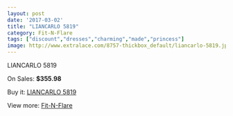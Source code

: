 ```yaml
---
layout: post
date: '2017-03-02'
title: "LIANCARLO 5819"
category: Fit-N-Flare
tags: ["discount","dresses","charming","made","princess"]
image: http://www.extralace.com/8757-thickbox_default/liancarlo-5819.jpg
---
```

LIANCARLO 5819

On Sales: **$355.98**
<a href="https://www.extralace.com/fit-n-flare/4163-liancarlo-5819.html"><amp-img layout="responsive" width="600" height="600" src="//www.extralace.com/8757-thickbox_default/liancarlo-5819.jpg" alt="LIANCARLO 5819 0" /></a>
<a href="https://www.extralace.com/fit-n-flare/4163-liancarlo-5819.html"><amp-img layout="responsive" width="600" height="600" src="//www.extralace.com/8758-thickbox_default/liancarlo-5819.jpg" alt="LIANCARLO 5819 1" /></a>

Buy it: [LIANCARLO 5819](https://www.extralace.com/fit-n-flare/4163-liancarlo-5819.html "LIANCARLO 5819")

View more: [Fit-N-Flare](https://www.extralace.com/4-fit-n-flare "Fit-N-Flare")